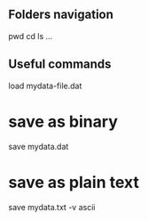 Folders navigation
---------------------------

pwd
cd
ls
...


Useful commands
----------------------------------------------------------

load mydata-file.dat

# save as binary
save mydata.dat

# save as plain text
save mydata.txt -v ascii



